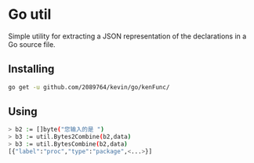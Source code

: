 # Go util

Simple utility for extracting a JSON representation of the declarations in a 
Go source file.

## Installing

```bash
go get -u github.com/2089764/kevin/go/kenFunc/
```

## Using
```bash
> b2 := []byte("您输入的是 ")
> b3 := util.Bytes2Combine(b2,data)
> b3 := util.BytesCombine(b2,data)
[{"label":"proc","type":"package",<...>}]
```

